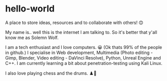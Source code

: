 # hello-world
A place to store ideas, resources and to collaborate with others! 😊

My name is.. well this is the internet I am talking to. So it's better that y'all know me as Solemn Wolf.

I am a tech enthusiast and I love computers. 😀 (Ok thats 99% of the people in github.)
I specialise in Web development, Multimedia (Photo editing - Gimp, Blender, Video editing - DaVinci Resolve), Python, Unreal Engine and C++. I am currently learning a bit about penetration-testing using Kali Linux.

I also love playing chess and the drums. ♟️🥁
